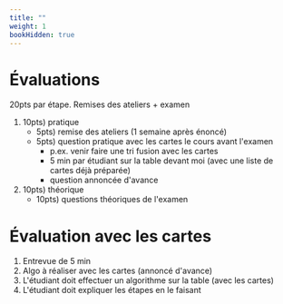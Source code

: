 ```yaml
---
title: ""
weight: 1
bookHidden: true
---
```



# Évaluations

20pts par étape. Remises des ateliers + examen

1. 10pts) pratique
    * 5pts) remise des ateliers (1 semaine après énoncé)
    * 5pts) question pratique avec les cartes le cours avant l'examen
        * p.ex. venir faire une tri fusion avec les cartes
        * 5 min par étudiant sur la table devant moi (avec une liste de cartes déjà préparée)
        * question annoncée d'avance
1. 10pts) théorique
    * 10pts) questions théoriques de l'examen

# Évaluation avec les cartes

1. Entrevue de 5 min
1. Algo à réaliser avec les cartes (annoncé d'avance)
1. L'étudiant doit effectuer un algorithme sur la table (avec les cartes)
1. L'étudiant doit expliquer les étapes en le faisant


